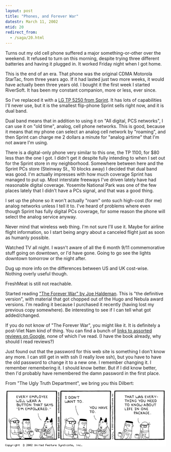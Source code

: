 ```yaml
---
layout: post
title: "Phones, and Forever War"
datestr: March 11, 2002
mtid: 20
redirect_from:
  - /saga/20.html
---
```


Turns out my old cell phone suffered a major something-or-other over the weekend.
It refused to turn on this morning, despite trying three different batteries
and having it plugged in. It worked Friday night when I got home. 

This is the end of an era. That phone was the original CDMA Motorola StarTac,
from three years ago. If it had lasted just two more weeks, it would have actually
been three years old. I bought it the first week I started RiverSoft. It has
been my constant companion, more or less, ever since.

 So I've replaced it with a <a href="http://www1.sprintpcs.com/explore/PhonesAccessories/PhoneDetails.jsp?selectSkuId=tp5250">LG
TP 5250 from Sprint</a>. It has lots of capabilities I'll never use, but it
is the smallest flip-phone Sprint sells right now, and it is dual band.

Dual band means that in addition to using it on &quot;All digital, PCS networks&quot;,
I can use it on &quot;old time&quot;, analog, cell phone networks. This is good,
because it means that my phone can select an analog cell network by &quot;roaming&quot;,
and then Sprint can charge me 2 dollars a minute for &quot;analog airtime&quot;
that I'm not aware I'm using.

There is a digital-only phone very similar to this one, the TP 1100, for $80
less than the one I got. I didn't get it despite fully intending to when I set
out for the Sprint store in my neighborhood. Somewhere between here and the
Sprint PCs store (Steinway St., 10 blocks away) I decided that dual band was
good. I'm actually impresses with how much coverage Sprint has managed to put
up. Most interstate freeways I've driven lately have had reasonable digital
coverage. Yosemite National Park was one of the few places lately that I didn't
have a PCs signal, and that was a good thing.

I set up the phone so it won't actually &quot;roam&quot; onto such high-cost
(for me) analog networks unless I tell it to. I've heard of problems where even
though Sprint has fully digital PCs coverage, for some reason the phone will
select the analog service anyway.

Never mind that wireless web thing. I'm not sure I'll use it. Maybe for airline
flight information, so I start being angry about a canceled flight just as soon
as humanly possible.

Watched TV all night. I wasn't aware of all the 6 month 9/11 commemorative
stuff going on downtown, or I'd have gone. Going to go see the lights downtown
tomorrow or the night after.

Dug up more info on the differences between US and UK cost-wise. Nothing overly
useful though.

FreshMeat is still not reachable.

Started reading <a href="http://www.amazon.com/exec/obidos/ASIN/0380708213/">&quot;The
Forever War&quot; by Joe Haldeman</a>. This is &quot;the definitive version&quot;,
with material that got chopped out of the Hugo and Nebula award versions. I'm
reading it because I purchased it recently (having lost my previous copy somewhere).
Be interesting to see if I can tell what got added/changed.

If you do not know of &quot;The Forever War&quot;, you might like it. It is
definitely a post-Viet Nam kind of thing. You can find a bunch of <a href="http://www.google.com/search?q=forever%2Bwar">links
to assorted reviews on Google</a>, none of which I've read. (I have the book
already, why should I read reviews?)

Just found out that the password for this web site is something I don't know
any more. I can still get in with ssh (I really love ssh), but you have to have
the old password to change it to a new one. I remember changing it. I remember
remembering it. I should know better. But if I did know better, then I'd probably
have remembered the damn password in the first place.

From &quot;The Ugly Truth Department&quot;, we bring you this
Dilbert:

![dilbert20020309](/assets/pics/dilbert20020309.gif)

